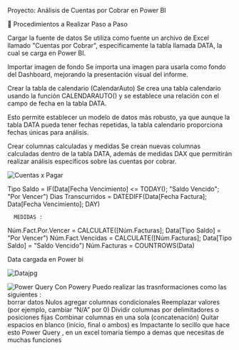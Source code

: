 Proyecto: Análisis de Cuentas por Cobrar en Power BI

🔄 Procedimientos a Realizar Paso a Paso

Cargar la fuente de datos
Se utiliza como fuente un archivo de Excel llamado "Cuentas por Cobrar", específicamente la tabla llamada DATA, la cual se carga en Power BI.

Importar imagen de fondo
Se importa una imagen para usarla como fondo del Dashboard, mejorando la presentación visual del informe.

Crear la tabla de calendario (CalendarAuto)
Se crea una tabla calendario usando la función CALENDARAUTO() y se establece una relación con el campo de fecha en la tabla DATA.

Esto permite establecer un modelo de datos más robusto, ya que aunque la tabla DATA pueda tener fechas repetidas, la tabla calendario proporciona fechas únicas para análisis.

Crear columnas calculadas y medidas
Se crean nuevas columnas calculadas dentro de la tabla DATA, además de medidas DAX que permitirán realizar análisis específicos sobre las cuentas por cobrar.

   ![Cuentas x Pagar ](https://github.com/user-attachments/assets/f6b413ba-3287-4360-aabe-78597e3c0c30)
 

   
Tipo Saldo = IF(Data[Fecha Vencimiento] <= TODAY(); "Saldo Vencido"; "Por Vencer") 
Dias Transcurridos = DATEDIFF(Data[Fecha Factura]; Data[Fecha Vencimiento]; DAY) 


      MEDIDAS : 
Núm.Fact.Por.Vencer = CALCULATE([Núm.Facturas]; Data[Tipo Saldo] = "Por Vencer") 
Núm.Fact.Vencidas = CALCULATE([Núm.Facturas]; Data[Tipo Saldo] = "Saldo Vencido") 
Núm.Facturas = COUNTROWS(Data)

Data cargada en Power bi 

![Datajpg](https://github.com/user-attachments/assets/2d1c69b2-7aca-4592-b811-e41b23475a84)



![Power Query](https://github.com/user-attachments/assets/ac8f7fc4-32a6-4f06-b496-3c02a4a5f70b)
Con Powery Puedo realizar las trasnformaciones como las siguientes :  
borrar datos Nulos 
agregar columnas condicionales 
Reemplazar valores (por ejemplo, cambiar “N/A” por 0) 
Dividir columnas por delimitadores o posiciones fijas
Combinar columnas en una sola (concatenación)
Quitar espacios en blanco (inicio, final o ambos)
 es Impactante lo secillo que hace esto Power Query , en un excel tomaria tiempo a demas que necesitas de muchas funciones
